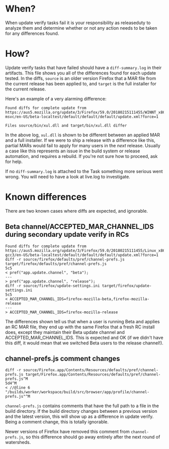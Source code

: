 # When?

When update verify tasks fail it is your responsibility as releaseduty to analyze them and determine whether or not any action needs to be taken for any differences found.

# How? 

Update verify tasks that have failed should have a `diff-summary.log` in their artifacts. This file shows you all of the differences found for each update tested. In the diffs, `source` is an older version Firefox that a MAR file from the current release has been applied to, and `target` is the full installer for the current release.

Here's an example of a very alarming difference:
```
Found diffs for complete update from https://aus5.mozilla.org/update/3/Firefox/59.0/20180215111455/WINNT_x86-msvc/en-US/beta-localtest/default/default/default/update.xml?force=1

Files source/bin/xul.dll and target/bin/xul.dll differ
```

In the above log, `xul.dll` is shown to be different between an applied MAR and a full installer. If we were to ship a release with a difference like this, partial MARs would fail to apply for many users in the _next_ release. Usually a case like this represents an issue in the build system or release automation, and requires a rebuild. If you're not sure how to proceed, ask for help.

If no `diff-summary.log` is attached to the Task something more serious went wrong. You will need to have a look at live.log to investigate.

# Known differences

There are two known cases where diffs are expected, and ignorable.

## Beta channel/ACCEPTED_MAR_CHANNEL_IDS during secondary update verify in RCs

```
Found diffs for complete update from https://aus5.mozilla.org/update/3/Firefox/59.0/20180215111455/Linux_x86-gcc3/en-US/beta-localtest/default/default/default/update.xml?force=1
diff -r source/firefox/defaults/pref/channel-prefs.js target/firefox/defaults/pref/channel-prefs.js
5c5
< pref("app.update.channel", "beta");
---
> pref("app.update.channel", "release");
diff -r source/firefox/update-settings.ini target/firefox/update-settings.ini
5c5
< ACCEPTED_MAR_CHANNEL_IDS=firefox-mozilla-beta,firefox-mozilla-release
---
> ACCEPTED_MAR_CHANNEL_IDS=firefox-mozilla-release
```

The differences shown tell us that when a user is running Beta and applies an RC MAR file, they end up with the same Firefox that a fresh RC install does, except they maintain their Beta update channel and ACCEPTED_MAR_CHANNEL_IDS. This is expected and OK (if we didn't have this diff, it would mean that we switched Beta users to the release channel!).

## channel-prefs.js comment changes

```
diff -r source/Firefox.app/Contents/Resources/defaults/pref/channel-prefs.js target/Firefox.app/Contents/Resources/defaults/pref/channel-prefs.js^M
5d4^M
< //@line 6 "/builds/worker/workspace/build/src/browser/app/profile/channel-prefs.js"^M
```

`channel-prefs.js` contains comments that have the full path to a file in the build directory. If the build directory changes between a previous version and the latest version, this will show up as a difference in update verify. Being a comment change, this is totally ignorable.

Newer versions of Firefox have removed this comment from `channel-prefs.js`, so this difference should go away entirely after the next round of watersheds.
